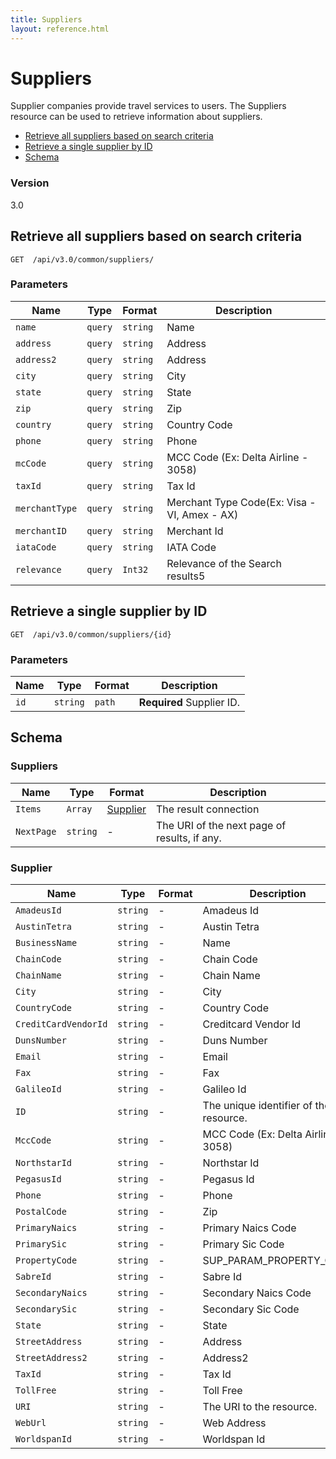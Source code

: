 ```yaml
---
title: Suppliers
layout: reference.html
---
```


# Suppliers

Supplier companies provide travel services to users. The Suppliers resource can be used to retrieve information about suppliers.

* [Retrieve all suppliers based on search criteria](#get)
* [Retrieve a single supplier by ID](#getID)
* [Schema](#schema)

### Version
3.0

## <a name="get"></a>Retrieve all suppliers based on search criteria

    GET  /api/v3.0/common/suppliers/

        
### Parameters

Name | Type | Format | Description
-----|------|--------|------------          
`name`  |   `query` |   ``string``  |   Name
`address`   |   `query` |   ``string``  |   Address
`address2`  |   `query` |   ``string``  |   Address
`city`  |   `query` |   ``string``  |   City
`state` |   `query` |   ``string``  |   State
`zip`   |   `query` |   ``string``  |   Zip
`country`   |   `query` |   ``string``  |   Country Code
`phone` |   `query` |   ``string``  |   Phone
`mcCode `|  `query` |   ``string``  |   MCC Code (Ex: Delta Airline - 3058)
`taxId  `|  `query` |   ``string``  |   Tax Id
`merchantType`  |   `query` |   ``string``  |   Merchant Type Code(Ex: Visa - VI, Amex - AX)
`merchantID`    |   `query` |   ``string``  |   Merchant Id
`iataCode`  |   `query` |   ``string``  |   IATA Code
`relevance` |   `query` |   `Int32` |   Relevance of the Search results5



## <a name="getID"></a>Retrieve a single supplier by ID

    GET  /api/v3.0/common/suppliers/{id}


### Parameters

Name | Type | Format | Description
-----|------|--------|------------
`id`|```string```|`path`|**Required** Supplier ID.




## <a name="schema"></a>Schema


### <a name="suppliers"></a>Suppliers

Name | Type | Format | Description
-----|------|--------|------------
`Items` |   `Array` |   [Supplier](#supplier)   |   The result connection
`NextPage`  |   ``string``  |   -   |   The URI of the next page of results, if any.


### <a name="supplier"></a>Supplier

Name | Type | Format | Description
-----|------|--------|------------
`AmadeusId` |   `string`    |   -   |   Amadeus Id
`AustinTetra`   |   `string`    |   -   |   Austin Tetra
`BusinessName`  |   `string`    |   -   |   Name
`ChainCode` |   `string`    |   -   |   Chain Code
`ChainName` |   `string`    |   -   |   Chain Name
`City`  |   `string`    |   -   |   City
`CountryCode`   |   `string`    |   -   |   Country Code
`CreditCardVendorId`    |   `string`    |   -   |   Creditcard Vendor Id
`DunsNumber`    |   `string`    |   -   |   Duns Number
`Email` |   `string`    |   -   |   Email
`Fax`   |   `string`    |   -   |   Fax
`GalileoId` |   `string`    |   -   |   Galileo Id
`ID`    |   `string`    |   -   |   The unique identifier of the resource.
`MccCode`   |   `string`    |   -   |   MCC Code (Ex: Delta Airline - 3058)
`NorthstarId`   |   `string`    |   -   |   Northstar Id
`PegasusId` |   `string`    |   -   |   Pegasus Id
`Phone` |   `string`    |   -   |   Phone
`PostalCode`    |   `string`    |   -   |   Zip
`PrimaryNaics`  |   `string`    |   -   |   Primary Naics Code
`PrimarySic`    |   `string`    |   -   |   Primary Sic Code
`PropertyCode`  |   `string`    |   -   |   SUP_PARAM_PROPERTY_CODE
`SabreId`   |   `string`    |   -   |   Sabre Id
`SecondaryNaics`    |   `string`    |   -   |   Secondary Naics Code
`SecondarySic`  |   `string`    |   -   |   Secondary Sic Code
`State` |   `string`    |   -   |   State
`StreetAddress` |   `string`    |   -   |   Address
`StreetAddress2`    |   `string`    |   -   |   Address2
`TaxId` |   `string`    |   -   |   Tax Id
`TollFree`  |   `string`    |   -   |   Toll Free
`URI`   |   `string`    |   -   |   The URI to the resource.
`WebUrl`    |   `string`    |   -   |   Web Address
`WorldspanId`   |   `string`    |   -   |   Worldspan Id


